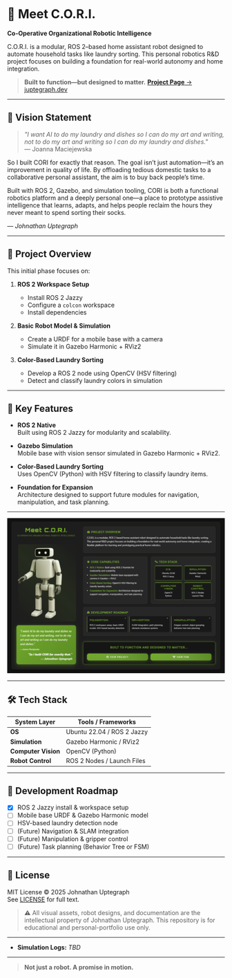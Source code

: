 # 🤖 Meet C.O.R.I.  
**Co-Operative Organizational Robotic Intelligence**

C.O.R.I. is a modular, ROS 2–based home assistant robot designed to automate household tasks like laundry sorting. This personal robotics R&D project focuses on building a foundation for real-world autonomy and home integration.



> **Built to function—but designed to matter.**  [**Project Page** → juptegraph.dev](https://juptegraph.dev)

---

## 🧠 Vision Statement

> _"I want AI to do my laundry and dishes so I can do my art and writing, not to do my art and writing so I can do my laundry and dishes."_  
> — Joanna Maciejewska

So I built CORI for exactly that reason. The goal isn’t just automation—it’s an improvement in quality of life. By offloading tedious domestic tasks to a collaborative personal assistant, the aim is to buy back people’s time.

Built with ROS 2, Gazebo, and simulation tooling, CORI is both a functional robotics platform and a deeply personal one—a place to prototype assistive intelligence that learns, adapts, and helps people reclaim the hours they never meant to spend sorting their socks.

— *Johnathan Uptegraph*

---

## 🚀 Project Overview

This initial phase focuses on:

1. **ROS 2 Workspace Setup**  
   - Install ROS 2 Jazzy  
   - Configure a `colcon` workspace  
   - Install dependencies

2. **Basic Robot Model & Simulation**  
   - Create a URDF for a mobile base with a camera  
   - Simulate it in Gazebo Harmonic + RViz2

3. **Color-Based Laundry Sorting**  
   - Develop a ROS 2 node using OpenCV (HSV filtering)  
   - Detect and classify laundry colors in simulation

---

## 🧠 Key Features

- **ROS 2 Native**  
  Built using ROS 2 Jazzy for modularity and scalability.

- **Gazebo Simulation**  
  Mobile base with vision sensor simulated in Gazebo Harmonic + RViz2.

- **Color-Based Laundry Sorting**  
  Uses OpenCV (Python) with HSV filtering to classify laundry items.

- **Foundation for Expansion**  
  Architecture designed to support future modules for navigation, manipulation, and task planning.

---

![CORI prototype](assets/concept-art/cori_portfolio_view.png)

---

## 🛠️ Tech Stack

| **System Layer**     | **Tools / Frameworks**           |
|----------------------|----------------------------------|
| **OS**               | Ubuntu 22.04 / ROS 2 Jazzy       |
| **Simulation**       | Gazebo Harmonic / RViz2          |
| **Computer Vision**  | OpenCV (Python)                  |
| **Robot Control**    | ROS 2 Nodes / Launch Files       |

---

## 🔄 Development Roadmap

- [x] ROS 2 Jazzy install & workspace setup  
- [ ] Mobile base URDF & Gazebo Harmonic model  
- [ ] HSV-based laundry detection node  
- [ ] (Future) Navigation & SLAM integration  
- [ ] (Future) Manipulation & gripper control  
- [ ] (Future) Task planning (Behavior Tree or FSM)

---

## 📜 License

MIT License © 2025 Johnathan Uptegraph  
See [LICENSE](LICENSE) for full text.

> ⚠️ All visual assets, robot designs, and documentation are the intellectual property of Johnathan Uptegraph. This repository is for educational and personal-portfolio use only.

---

- **Simulation Logs:** *TBD*

---

> **Not just a robot. A promise in motion.**
